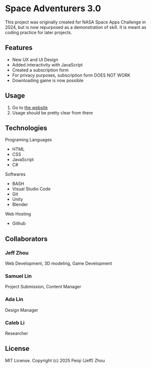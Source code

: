# Space Adventurers 3.0
This project was originally created for NASA Space Apps Challenge in 2024, but is now repurposed as a demonstration of skill. It is meant as coding practice for later projects.
## Features
* New UX and UI Design
* Added interactivity with JavaScript
* Created a subscription form
* For privacy purposes, subscription form DOES NOT WORK
* Downloading game is now possible
## Usage
1. Go to [the website](https://jefferyzhou12.github.io/spaceadventurers3/)
2. Usage should be pretty clear from there
## Technologies
Programing Languages
* HTML
* CSS
* JavaScript
* C#

Softwares
* BASH
* Visual Studio Code
* Git
* Unity
* Blender

Web Hosting
* Github
## Collaborators
### Jeff Zhou
Web Development, 3D modeling, Game Development
### Samuel Lin
Project Submission, Content Manager
### Ada Lin
Design Manager
### Caleb Li
Researcher
## License
MIT License. Copyright (c) 2025 Peiqi (Jeff) Zhou